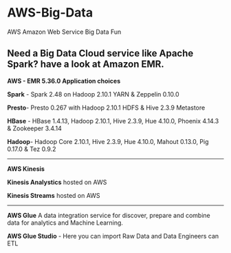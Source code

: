 # AWS-Big-Data
AWS Amazon Web Service Big Data Fun

Need a Big Data Cloud service like Apache Spark?  have a look at Amazon EMR.
-----------------
**AWS - EMR 5.36.0 Application choices**

**Spark** - Spark 2.48 on Hadoop 2.10.1 YARN & Zeppelin 0.10.0

**Presto**- Presto 0.267 with Hadoop 2.10.1 HDFS & Hive 2.3.9 Metastore

**HBase** - HBase 1.4.13, Hadoop 2.10.1, Hive 2.3.9, Hue 4.10.0, Phoenix 4.14.3 & Zookeeper 3.4.14

**Hadoop**- Hadoop Core 2.10.1, Hive 2.3.9, Hue 4.10.0, Mahout 0.13.0, Pig 0.17.0 & Tez 0.9.2

------------------

**AWS Kinesis**

**Kinesis Analystics** hosted on AWS

**Kinesis Streams** hosted on AWS

------------------
**AWS Glue**
A data integration service for discover, prepare and combine data for analytics and Machine Learning.  

**AWS Glue Studio** - Here you can import Raw Data and Data Engineers can ETL 


